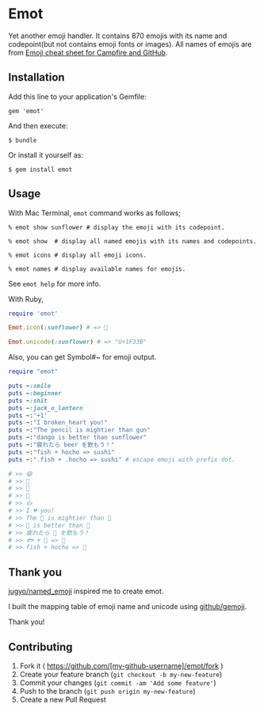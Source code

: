 # Emot

Yet another emoji handler. It contains 870 emojis with its name and codepoint(but not contains emoji fonts or images). All names of emojis are from [Emoji cheat sheet for Campfire and GitHub](http://www.emoji-cheat-sheet.com/ "Emoji cheat sheet for Campfire and GitHub").

## Installation

Add this line to your application's Gemfile:

    gem 'emot'

And then execute:

    $ bundle

Or install it yourself as:

    $ gem install emot

## Usage

With Mac Terminal, `emot` command works as follows;

    % emot show sunflower # display the emoji with its codepoint.

    % emot show  # display all named emojis with its names and codepoints.

    % emot icons # display all emoji icons.

    % emot names # display available names for emojis.

See `emot help` for more info.

With Ruby,

```ruby
require 'emot'

Emot.icon(:sunflower) # => 🌻

Emot.unicode(:sunflower) # => "U+1F33B"
```

Also, you can get Symbol#~ for emoji output.

```ruby
require "emot"

puts ~:smile
puts ~:beginner
puts ~:shit
puts ~:jack_o_lantern
puts ~:'+1'
puts ~:"I broken_heart you!"
puts ~:"The pencil is mightier than gun"
puts ~:"dango is better than sunflower"
puts ~:"疲れたら beer を飲もう！"
puts ~:"fish + hocho => sushi"
puts ~:".fish + .hocho => sushi" # escape emoji with prefix dot.

# >> 😄
# >> 🔰
# >> 💩
# >> 🎃
# >> 👍
# >> I 💔 you!
# >> The 📝 is mightier than 🔫
# >> 🍡 is better than 🌻
# >> 疲れたら 🍺 を飲もう！
# >> 🐟 + 🔪 => 🍣
# >> fish + hocho => 🍣
```

## Thank you

[jugyo/named_emoji](https://github.com/jugyo/named_emoji "jugyo/named_emoji") inspired me to create emot.

I built the mapping table of emoji name and unicode using [github/gemoji](https://github.com/github/gemoji "github/gemoji").

Thank you!

## Contributing

1. Fork it ( https://github.com/[my-github-username]/emot/fork )
2. Create your feature branch (`git checkout -b my-new-feature`)
3. Commit your changes (`git commit -am 'Add some feature'`)
4. Push to the branch (`git push origin my-new-feature`)
5. Create a new Pull Request
